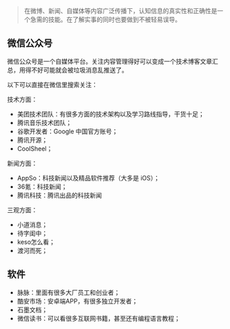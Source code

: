 >在微博、新闻、自媒体等内容广泛传播下，认知信息的真实性和正确性是一个急需的技能。在了解实事的同时也要做到不被轻易误导。

## 微信公众号

微信公众号是一个自媒体平台。关注内容管理得好可以变成一个技术博客文章汇总，用得不好可能就会被垃圾消息乱推送了。

以下可以直接在微信里搜索关注：

技术方面：

* 美团技术团队：有很多方面的技术架构以及学习路线指导，干货十足；
* 腾讯音乐技术团队；
* 谷歌开发者：Google 中国官方账号；
* 腾讯开源；
* CoolSheel；

新闻方面：

* AppSo：科技新闻以及精品软件推荐（大多是 iOS）；
* 36氪：科技新闻；
* 腾讯科技：腾讯出品的科技新闻

三观方面：

* 小道消息；
* 待字闺中；
* keso怎么看；
* 渡河而死；

## 软件

* 脉脉：里面有很多大厂员工和创业者；
* 酷安市场：安卓端APP，有很多独立开发者；
* 石墨文档；
* 微信读书：可以看很多互联网书籍，甚至还有编程语言教程；
